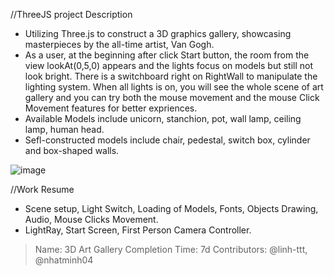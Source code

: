 //ThreeJS project Description
- Utilizing Three.js to construct a 3D graphics gallery, 
showcasing masterpieces by the all-time artist, Van Gogh.
- As a user, at the beginning after click Start button, 
the room from the view lookAt(0,5,0) appears and the lights focus on models 
but still not look bright. There is a switchboard right on RightWall to 
manipulate the lighting system. When all lights is on, you will see the whole
scene of art gallery and you can try both the mouse movement and 
the mouse Click Movement features for better expriences.
- Available Models include unicorn, stanchion, pot, wall lamp, 
ceiling lamp, human head.
- Sefl-constructed models include chair, pedestal, switch box, 
cylinder and box-shaped walls.

![image](https://github.com/linh-ttt/Final-Threejs/assets/153449781/4bc84cf5-0ccd-4146-a9bb-651e24a9b1c8)



//Work Resume
- Scene setup, Light Switch, Loading of Models, Fonts, Objects Drawing, Audio, Mouse Clicks Movement.
- LightRay, Start Screen, First Person Camera Controller.

> Name: 3D Art Gallery
> Completion Time: 7d
> Contributors: @linh-ttt, @nhatminh04
